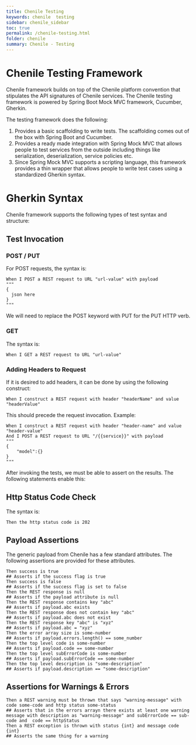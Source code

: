 ```yaml
---
title: Chenile Testing
keywords: chenile  testing
sidebar: chenile_sidebar
toc: true
permalink: /chenile-testing.html
folder: chenile
summary: Chenile - Testing
---
```


# Chenile Testing Framework
Chenile framework builds on top of the Chenile platform convention that stipulates the API signatures of Chenile services. The Chenile testing framework is powered by Spring Boot Mock MVC framework, Cucumber, Gherkin. 

The testing framework does the following:
1. Provides a basic scaffolding to write tests. The scaffolding comes out of the box with Spring Boot and Cucumber. 
2. Provides a ready made integration with Spring Mock MVC that allows people to test services from the outside including things like serialization, deserialization, service policies etc.
3. Since Spring Mock MVC supports a scripting language, this framework provides a thin wrapper that allows people to write test cases using a standardized Gherkin syntax. 

# Gherkin Syntax
Chenile framework supports the following types of test syntax and structure:

## Test Invocation
### POST / PUT 
For POST requests, the syntax is:
```cucumber
When I POST a REST request to URL "url-value" with payload
"""
{
  json here
}
"""
```
We will need to replace the POST keyword with PUT for the PUT HTTP verb. 
### GET
The syntax is:
```cucumber
When I GET a REST request to URL "url-value"
```
### Adding Headers to Request
If it is desired to add headers, it can be done by using the following construct:
```cucumber
When I construct a REST request with header "headerName" and value "headerValue"
```

This should precede the request invocation. Example:
```cucumber
When I construct a REST request with header "header-name" and value "header-value"
And I POST a REST request to URL "/{{service}}" with payload
"""
{
	"model":{}
}
"""
```
After invoking the tests, we must be able to assert on the results. The following statements enable this:
## Http Status Code Check
The syntax is:
```cucumber
Then the http status code is 202
```

## Payload Assertions
The generic payload from Chenile has a few standard attributes. The following assertions are provided for these attributes. 
```cucumber
Then success is true
## Asserts if the success flag is true
Then success is false
## Asserts if the success flag is set to false
Then the REST response is null
## Asserts if the payload attribute is null
Then the REST response contains key "abc"
## Asserts if payload.abc exists
Then the REST response does not contain key "abc"
## Asserts if payload.abc does not exist
Then the REST response key "abc" is "xyz"
## Asserts if payload.abc = "xyz"
Then the error array size is some-number
## Asserts if payload.errors.length() == some_number
Then the top level code is some-number
## Asserts if payload.code == some-number
Then the top level subErrorCode is some-number
## Asserts if payload.subErrorCode == some-number
Then the top level description is "some-description"
## Asserts if payload.description == "some-description"
```
## Assertions for Warnings & Errors

```cucumber
Then a REST warning must be thrown that says "warning-message" with code some-code and http status some-status
## Asserts that in the errors arrayn there exists at least one warning message with description as "warning-message" and subErrorCode == sub-code and  code == httpStatus 
Then a REST exception is thrown with status {int} and message code {int}
## Asserts the same thing for a warning
```

